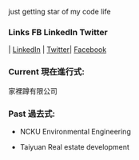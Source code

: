 
just getting star of my code life
### Links FB LinkedIn Twitter

| [LinkedIn](https://www.linkedin.com/in/chris1986711/) | [Twitter](https://twitter.com/ChrisCh07549965/)| [Facebook](https://www.facebook.com/profile.php?id=100000216993952/)


### Current 現在進行式:

家裡蹲有限公司

### Past 過去式:

- NCKU Environmental Engineering

- Taiyuan Real estate development